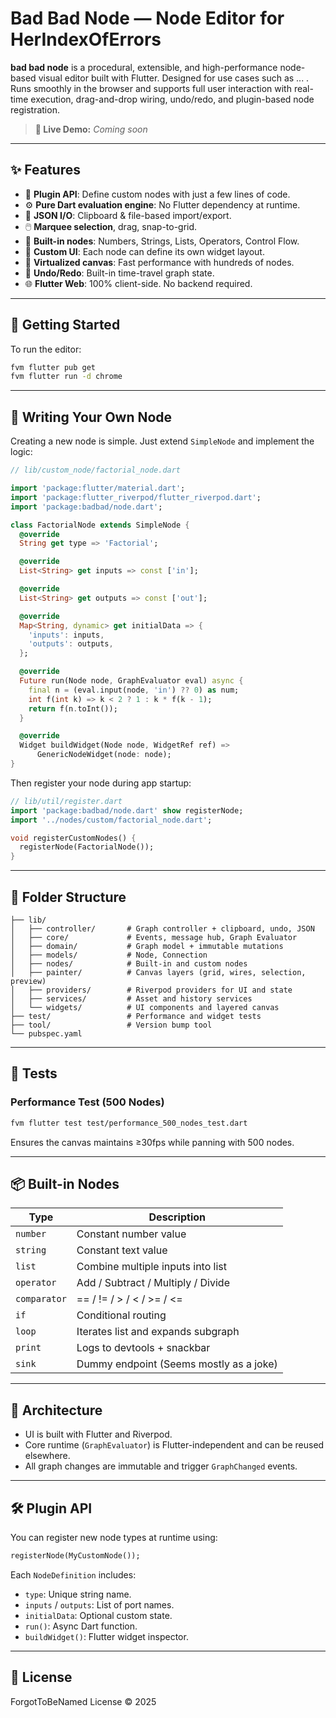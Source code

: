 # Bad Bad Node — Node Editor for HerIndexOfErrors

**bad bad node** is a procedural, extensible, and high-performance node-based visual editor built with Flutter. Designed for use cases such as ... .
Runs smoothly in the browser and supports full user interaction with real-time execution, drag-and-drop wiring, undo/redo, and plugin-based node registration.

> **🎯 Live Demo:** _Coming soon_

---

## ✨ Features

- 🔌 **Plugin API**: Define custom nodes with just a few lines of code.
- ⚙️ **Pure Dart evaluation engine**: No Flutter dependency at runtime.
- 💾 **JSON I/O**: Clipboard & file-based import/export.
- 🖱️ **Marquee selection**, drag, snap-to-grid.
- 🧠 **Built-in nodes**: Numbers, Strings, Lists, Operators, Control Flow.
- 🧩 **Custom UI**: Each node can define its own widget layout.
- 🎨 **Virtualized canvas**: Fast performance with hundreds of nodes.
- 🧱 **Undo/Redo**: Built-in time-travel graph state.
- 🌐 **Flutter Web**: 100% client-side. No backend required.

---

## 🚀 Getting Started

To run the editor:

```bash
fvm flutter pub get
fvm flutter run -d chrome
```

---

## 🧩 Writing Your Own Node

Creating a new node is simple. Just extend `SimpleNode` and implement the logic:

```dart
// lib/custom_node/factorial_node.dart

import 'package:flutter/material.dart';
import 'package:flutter_riverpod/flutter_riverpod.dart';
import 'package:badbad/node.dart';

class FactorialNode extends SimpleNode {
  @override
  String get type => 'Factorial';

  @override
  List<String> get inputs => const ['in'];

  @override
  List<String> get outputs => const ['out'];

  @override
  Map<String, dynamic> get initialData => {
    'inputs': inputs,
    'outputs': outputs,
  };

  @override
  Future run(Node node, GraphEvaluator eval) async {
    final n = (eval.input(node, 'in') ?? 0) as num;
    int f(int k) => k < 2 ? 1 : k * f(k - 1);
    return f(n.toInt());
  }

  @override
  Widget buildWidget(Node node, WidgetRef ref) =>
      GenericNodeWidget(node: node);
}
```

Then register your node during app startup:

```dart
// lib/util/register.dart
import 'package:badbad/node.dart' show registerNode;
import '../nodes/custom/factorial_node.dart';

void registerCustomNodes() {
  registerNode(FactorialNode());
}
```

---

## 📂 Folder Structure

```
├── lib/
│   ├── controller/       # Graph controller + clipboard, undo, JSON
│   ├── core/             # Events, message hub, Graph Evaluator
│   ├── domain/           # Graph model + immutable mutations
│   ├── models/           # Node, Connection
│   ├── nodes/            # Built-in and custom nodes
│   ├── painter/          # Canvas layers (grid, wires, selection, preview)
│   ├── providers/        # Riverpod providers for UI and state
│   ├── services/         # Asset and history services
│   └── widgets/          # UI components and layered canvas
├── test/                 # Performance and widget tests
├── tool/                 # Version bump tool
└── pubspec.yaml
```

---

## 🧪 Tests

### Performance Test (500 Nodes)

```bash
fvm flutter test test/performance_500_nodes_test.dart
```

Ensures the canvas maintains ≥30fps while panning with 500 nodes.

---

## 📦 Built-in Nodes

|    Type    |              Description                |
|------------|-----------------------------------------|
| `number`   | Constant number value                   |
| `string`   | Constant text value                     |
| `list`     | Combine multiple inputs into list       |
| `operator` | Add / Subtract / Multiply / Divide      |
| `comparator` | == / != / > / < / >= / <=             |
| `if`       | Conditional routing                     |
| `loop`     | Iterates list and expands subgraph      |
| `print`    | Logs to devtools + snackbar             |
| `sink`     | Dummy endpoint (Seems mostly as a joke) |

---

## 🧠 Architecture

- UI is built with Flutter and Riverpod.
- Core runtime (`GraphEvaluator`) is Flutter-independent and can be reused elsewhere.
- All graph changes are immutable and trigger `GraphChanged` events.

---

## 🛠️ Plugin API

You can register new node types at runtime using:

```dart
registerNode(MyCustomNode());
```

Each `NodeDefinition` includes:
- `type`: Unique string name.
- `inputs` / `outputs`: List of port names.
- `initialData`: Optional custom state.
- `run()`: Async Dart function.
- `buildWidget()`: Flutter widget inspector.

---

## 📃 License

ForgotToBeNamed License © 2025

